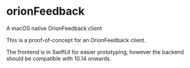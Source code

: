 # orionFeedback
A macOS native OrionFeedback client

This is a proof-of-concept for an OrionFeedback client.

The frontend is in SwiftUI for easier prototyping, however the backend should be compatible with 10.14 onwards.

